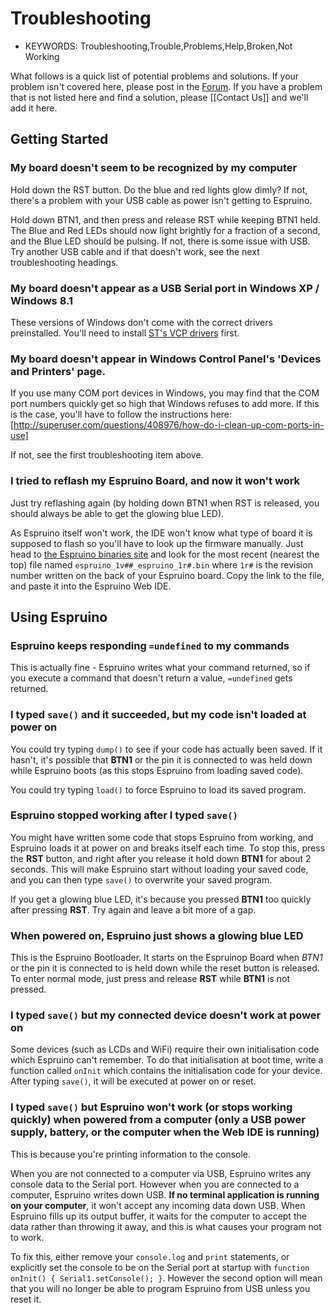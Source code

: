 <!--- Copyright (c) 2013 Gordon Williams, Pur3 Ltd. See the file LICENSE for copying permission. -->
Troubleshooting
=============

* KEYWORDS: Troubleshooting,Trouble,Problems,Help,Broken,Not Working

What follows is a quick list of potential problems and solutions. If your problem isn't covered here, please post in the [Forum](http://forum.espruino.com). If you have a problem that is not listed here and find a solution, please [[Contact Us]] and we'll add it here.



Getting Started
-------------

### My board doesn't seem to be recognized by my computer

Hold down the RST button. Do the blue and red lights glow dimly? If not, there's a problem with your USB cable as power isn't getting to Espruino.

Hold down BTN1, and then press and release RST while keeping BTN1 held. The Blue and Red LEDs should now light brightly for a fraction of a second, and the Blue LED should be pulsing. If not, there is some issue with USB. Try another USB cable and if that doesn't work, see the next troubleshooting headings.


### My board doesn't appear as a USB Serial port in Windows XP / Windows 8.1

These versions of Windows don't come with the correct drivers preinstalled. You'll need to install [ST's VCP drivers](http://www.st.com/web/en/catalog/tools/PF257938) first. 


### My board doesn't appear in Windows Control Panel's 'Devices and Printers' page.

If you use many COM port devices in Windows, you may find that the COM port numbers quickly get so high that Windows refuses to add more. If this is the case, you'll have to follow the instructions here: [http://superuser.com/questions/408976/how-do-i-clean-up-com-ports-in-use]

If not, see the first troubleshooting item above.


### I tried to reflash my Espruino Board, and now it won't work

Just try reflashing again (by holding down BTN1 when RST is released, you should always be able to get the glowing blue LED).

As Espruino itself won't work, the IDE won't know what type of board it is supposed to flash so you'll have to look up the firmware manually. Just head to [the Espruino binaries site](http://www.espruino.com/binaries/?C=M;O=D) and look for the most recent (nearest the top) file named ```espruino_1v##_espruino_1r#.bin``` where ```1r#``` is the revision number written on the back of your Espruino board. Copy the link to the file, and paste it into the Espruino Web IDE.



Using Espruino
-------------

### Espruino keeps responding `=undefined` to my commands

This is actually fine - Espruino writes what your command returned, so if you execute a command that doesn't return a value, `=undefined` gets returned.


### I typed `save()` and it succeeded, but my code isn't loaded at power on

You could try typing `dump()` to see if your code has actually been saved. If it hasn't, it's possible that **BTN1** or the pin it is connected to was held down while Espruino boots (as this stops Espruino from loading saved code).

You could try typing `load()` to force Espruino to load its saved program.


### Espruino stopped working after I typed `save()`

You might have written some code that stops Espruino from working, and Espruino loads it at power on and breaks itself each time. To stop this, press the **RST** button, and right after you release it hold down **BTN1** for about 2 seconds. This will make Espruino start without loading your saved code, and you can then type `save()` to overwrite your saved program. 

If you get a glowing blue LED, it's because you pressed **BTN1** too quickly after pressing **RST**. Try again and leave a bit more of a gap.


### When powered on, Espruino just shows a glowing blue LED

This is the Espruino Bootloader. It starts on the Espruinop Board when *BTN1* or the pin it is connected to is held down while the reset button is released. To enter normal mode, just press and release **RST** while **BTN1** is not pressed.


### I typed `save()` but my connected device doesn't work at power on

Some devices (such as LCDs and WiFi) require their own initialisation code which Espruino can't remember. To do that initialisation at boot time, write a function called `onInit` which contains the initialisation code for your device. After typing `save()`, it will be executed at power on or reset.

### I typed `save()` but Espruino won't work (or stops working quickly) when powered from a computer (only a USB power supply, battery, or the computer when the Web IDE is running)

This is because you're printing information to the console.

When you are not connected to a computer via USB, Espruino writes any console data to the Serial port. However when you are connected to a computer, Espruino writes down USB. **If no terminal application is running on your computer**, it won't accept any incoming data down USB. When Espruino fills up its output buffer, it waits for the computer to accept the data rather than throwing it away, and this is what causes your program not to work.

To fix this, either remove your `console.log` and `print` statements, or explicitly set the console to be on the Serial port at startup with `function onInit() { Serial1.setConsole(); }`. However the second option will mean that you will no longer be able to program Espruino from USB unless you reset it.
